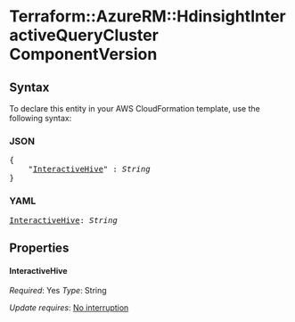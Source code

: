 # Terraform::AzureRM::HdinsightInteractiveQueryCluster ComponentVersion

## Syntax

To declare this entity in your AWS CloudFormation template, use the following syntax:

### JSON

<pre>
{
    "<a href="#interactivehive" title="InteractiveHive">InteractiveHive</a>" : <i>String</i>
}
</pre>

### YAML

<pre>
<a href="#interactivehive" title="InteractiveHive">InteractiveHive</a>: <i>String</i>
</pre>

## Properties

#### InteractiveHive

_Required_: Yes
_Type_: String

_Update requires_: [No interruption](https://docs.aws.amazon.com/AWSCloudFormation/latest/UserGuide/using-cfn-updating-stacks-update-behaviors.html#update-no-interrupt)

